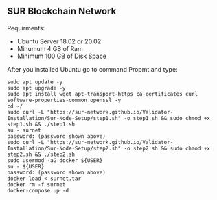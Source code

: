 ## SUR Blockchain Network ##


Requirments:

- Ubuntu Server 18.02 or 20.02
- Minumum 4 GB of Ram
- Minimum 100 GB of Disk Space


After you installed Ubuntu go to command Propmt and type:

```
sudo apt update -y
sudo apt upgrade -y
sudo apt install wget apt-transport-https ca-certificates curl software-properties-common openssl -y
cd ~/
sudo curl -L "https://sur-network.github.io/Validator-Installation/Sur-Node-Setup/step1.sh" -o step1.sh && sudo chmod +x step1.sh && ./step1.sh
su - surnet
password: (password shown above)
sudo curl -L "https://sur-network.github.io/Validator-Installation/Sur-Node-Setup/step2.sh" -o step2.sh && sudo chmod +x step2.sh && ./step2.sh
sudo usermod -aG docker ${USER}
su - ${USER}
password: (password shown above)
docker load < surnet.tar
docker rm -f surnet
docker-compose up -d
```
